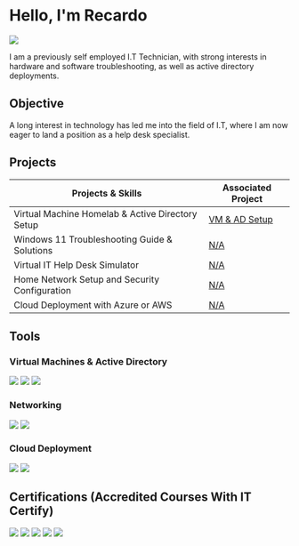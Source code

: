 # Hello, I'm Recardo
<a href="https://www.linkedin.com/in/RecardoCarlin"><img src="https://img.shields.io/badge/-LinkedIn-0072b1?&style=for-the-badge&logo=linkedin&logoColor=white" /></a>

I am a previously self employed I.T Technician, with strong interests in hardware and software troubleshooting, as well as active directory deployments.

## Objective

A long interest in technology has led me into the field of I.T, where I am now eager to land a position as a help desk specialist.

## Projects

| Projects & Skills                             |Associated Project         |
|-----------------------------------------------|----------------------------|
| Virtual Machine Homelab & Active Directory Setup      | <a href="https://github.com/RecardoIT/Active-Directory-Setup-Administration">VM & AD Setup</a>|
| Windows 11 Troubleshooting Guide & Solutions  | <a href="google.com"> N/A</a>||
| Virtual IT Help Desk Simulator                | <a href="google.com"> N/A</a>|
| Home Network Setup and Security Configuration | <a href="google.com"> N/A</a>|
| Cloud Deployment with Azure or AWS            | <a href="google.com"> N/A</a>|


## Tools

### Virtual Machines & Active Directory
<div>
<img src="https://img.shields.io/badge/-Oracle%20VirtualBox-183A61?style=for-the-badge&logo=VirtualBox&logoColor=white" />
<img src="https://img.shields.io/badge/-Windows%20PowerShell-5391FE?style=for-the-badge&logo=PowerShell&logoColor=white" />
<img src="https://img.shields.io/badge/-Azure%20AD-0078D4?style=for-the-badge&logo=Microsoft%20Azure&logoColor=white" />

</div>

### Networking
<div>
    <img src="https://img.shields.io/badge/-Cisco%20Packet%20Tracer-1BA0D7?style=for-the-badge&logo=Cisco&logoColor=white" />
    <img src="https://img.shields.io/badge/-Windows%20Firewall-0078D4?style=for-the-badge&logo=Microsoft%20Windows%20Server&logoColor=white" />
</div>

### Cloud Deployment
<div>
    <img src="https://img.shields.io/badge/-Oracle%20Cloud%20Infrastructure-F80000?style=for-the-badge&logo=Oracle&logoColor=white" />
    <img src="https://img.shields.io/badge/-Microsoft%20Azure-0078D4?style=for-the-badge&logo=Microsoft%20Azure&logoColor=white" />
</div>

## Certifications (Accredited Courses With IT Certify)
<div>
<img src="https://img.shields.io/badge/-CompTIA%20A%2B-FF0000?style=for-the-badge&logo=CompTIA&logoColor=white&text=IT%20Certify"/>
<img src="https://img.shields.io/badge/-CompTIA%20Cloud%2B-FF6600?style=for-the-badge&logo=CompTIA&logoColor=white&text=IT%20Certify"/>
<img src="https://img.shields.io/badge/-CompTIA%20Network%2B-0078D4?style=for-the-badge&logo=CompTIA&logoColor=white&text=IT%20Certify" />
<img src="https://img.shields.io/badge/-CCNA-006B3F?style=for-the-badge&logo=Cisco&logoColor=white&text=IT%20Certify" />
<img src="https://img.shields.io/badge/-ITIL-5F9B41?style=for-the-badge&logo=Axelos&logoColor=white&text=IT%20Certify" />
</div>

